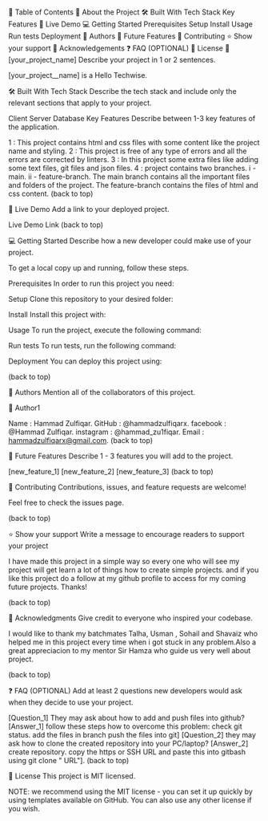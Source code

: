 📗 Table of Contents
📖 About the Project
🛠 Built With
Tech Stack
Key Features
🚀 Live Demo
💻 Getting Started
Prerequisites
Setup
Install
Usage
Run tests
Deployment
👥 Authors
🔭 Future Features
🤝 Contributing
⭐️ Show your support
🙏 Acknowledgements
❓ FAQ (OPTIONAL)
📝 License
📖 [your_project_name]
Describe your project in 1 or 2 sentences.

[your_project__name] is a Hello Techwise.

🛠 Built With
Tech Stack
Describe the tech stack and include only the relevant sections that apply to your project.

Client
Server
Database
Key Features
Describe between 1-3 key features of the application.

1 : This project contains html and css files with some content like the project name and styling.
2 : This project is free of any type of errors and all the errors are corrected by linters.
3 : In this project some extra files like adding some text files, git files and json files.
4 : project contains two branches.
i - main.
ii - feature-branch.
The main branch contains all the important files and folders of the project.
The feature-branch contains the files of html and css content.
(back to top)

🚀 Live Demo
Add a link to your deployed project.

Live Demo Link
(back to top)

💻 Getting Started
Describe how a new developer could make use of your project.

To get a local copy up and running, follow these steps.

Prerequisites
In order to run this project you need:

Setup
Clone this repository to your desired folder:

Install
Install this project with:

Usage
To run the project, execute the following command:

Run tests
To run tests, run the following command:

Deployment
You can deploy this project using:

(back to top)

👥 Authors
Mention all of the collaborators of this project.

👤 Author1

Name : Hammad Zulfiqar.
GitHub : @hammadzulfiqarx.
facebook : @Hammad Zulfiqar.
instagram : @hammad_zu1fiqar.
Email : hammadzulfiqarx@gmail.com.
(back to top)

🔭 Future Features
Describe 1 - 3 features you will add to the project.

 [new_feature_1]
 [new_feature_2]
 [new_feature_3]
(back to top)

🤝 Contributing
Contributions, issues, and feature requests are welcome!

Feel free to check the issues page.

(back to top)

⭐️ Show your support
Write a message to encourage readers to support your project

I have made this project in a simple way so every one who will see my project will get learn a lot of things how to create simple projects. 
and if you like this project do a follow at my github profile to access for my coming future projects. Thanks!

(back to top)

🙏 Acknowledgments
Give credit to everyone who inspired your codebase.

I would like to thank my batchmates Talha, Usman , Sohail and Shavaiz who helped me in this project every time
when i got stuck in any problem.Also a great appreciacion to my mentor Sir Hamza who guide us very well about project.

(back to top)

❓ FAQ (OPTIONAL)
Add at least 2 questions new developers would ask when they decide to use your project.

[Question_1]
They may ask about how to add and push files into github?
[Answer_1]
follow these steps how to overcome this problem:
check git status.
add the files in branch
push the files into git]
[Question_2]
they may ask how to clone the created repository into your PC/laptop?
[Answer_2]
create repository.
copy the https or SSH URL and paste this into gitbash using git clone " URL"].
(back to top)

📝 License
This project is MIT licensed.

NOTE: we recommend using the MIT license - you can set it up quickly by using templates available on GitHub. You can also use any other license if you wish.


